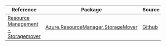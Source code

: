 | Reference | Package | Source |
|---|---|---|
|[Resource Management - Storagemover](resourcemanager.storagemover-readme.md)|[Azure.ResourceManager.StorageMover](https://www.nuget.org/packages/Azure.ResourceManager.StorageMover)|[Github](https://github.com/Azure/azure-sdk-for-net/blob/main/sdk/storagemover/Azure.ResourceManager.StorageMover)|
